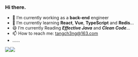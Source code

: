 ### Hi there.

<!--
**Chaunc3y/Chaunc3y** is a ✨ _special_ ✨ repository because its `README.md` (this file) appears on your GitHub profile.

Here are some ideas to get you started:

- 🔭 I’m currently working on ...
- 🌱 I’m currently learning ...
- 👯 I’m looking to collaborate on ...
- 🤔 I’m looking for help with ...
- 💬 Ask me about ...
- 📫 How to reach me: ...
- 😄 Pronouns: ...
- ⚡ Fun fact: ...
-->

- 🔭 I’m currently working as a **back-end** engineer 
- 🌱 I’m currently learning **React**, **Vue**, **TypeScript** and **Redis**...
- 😄 I’m currently Reading _**Effective Java**_ and _**Clean Code**_...
- 📫 How to reach me: tangch3ng@163.com
- ……

<div style="display: flex">
  <img src="https://github-readme-stats.vercel.app/api?username=ryanfawcett&show_icons=true&hide_border=true&hide_title=true" />
  <img src="https://github-readme-stats.vercel.app/api/top-langs/?username=ryanfawcett&hide=html&hide_border=true&layout=compact" />
</div>
